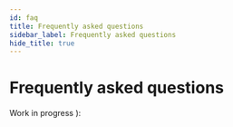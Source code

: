```yaml
---
id: faq
title: Frequently asked questions
sidebar_label: Frequently asked questions
hide_title: true
---
```


# Frequently asked questions


Work in progress ):